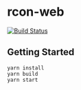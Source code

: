 # rcon-web

[![Build Status](https://bmiddha.visualstudio.com/LinuxKnight/_apis/build/status/bmiddha.rcon-web?branchName=master)](https://bmiddha.visualstudio.com/LinuxKnight/_build/latest?definitionId=1&branchName=master)

## Getting Started

```
yarn install
yarn build
yarn start
```
